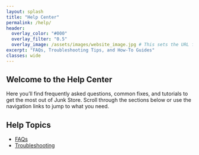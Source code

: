 ```yaml
---
layout: splash
title: "Help Center"
permalink: /help/
header:
  overlay_color: "#000"
  overlay_filter: "0.5"
  overlay_image: /assets/images/website_image.jpg # This sets the URL for this page
excerpt: "FAQs, Troubleshooting Tips, and How-To Guides"
classes: wide
---
```


<section class="page-intro">
  <h2>Welcome to the Help Center</h2>
  <p>Here you’ll find frequently asked questions, common fixes, and tutorials to get the most out of Junk Store. Scroll through the sections below or use the navigation links to jump to what you need.</p>
</section>

## Help Topics

- [FAQs](/v2faq)
- [Troubleshooting](/troubleshooting/v2)
<!-- - [Tutorials](/tutorials/v2) -->




<!-- ## FAQs
Quick answers to common questions.

<!-- List or use bullet points -->
<!-- - **What is Junk Store?** It's a...
- **How do I install it?** See the [installation guide](/help/tutorials/plugin/Install/). -->



<!-- ## Troubleshooting
Common problems and how to fix them.

- **Plugin not loading?** Check...
- **Decky Loader errors?** Try... -->



<!-- ## Tutorials & Guides
Step-by-step help for setting things up.

- [Getting Started with Junk Store](#)
- [Installing Decky Plugins](#)
- [Managing Plugin Settings](#) -->
